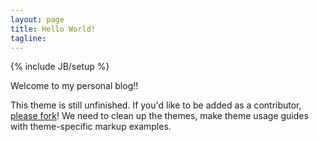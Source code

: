 ```yaml
---
layout: page
title: Hello World!
tagline: 
---
```

{% include JB/setup %}

Welcome to my personal blog!!


This theme is still unfinished. If you'd like to be added as a contributor, [please fork](http://github.com/plusjade/jekyll-bootstrap)!
We need to clean up the themes, make theme usage guides with theme-specific markup examples.


